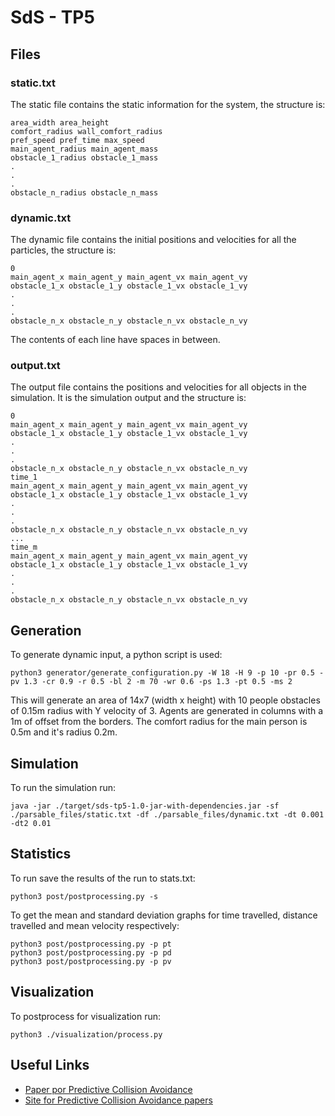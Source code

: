 # SdS - TP5

## Files
### static.txt
The static file contains the static information for the system, the structure is:
```
area_width area_height
comfort_radius wall_comfort_radius
pref_speed pref_time max_speed
main_agent_radius main_agent_mass
obstacle_1_radius obstacle_1_mass
.
.
.
obstacle_n_radius obstacle_n_mass
```

### dynamic.txt
The dynamic file contains the initial positions and velocities for all the particles, the structure is:
```
0
main_agent_x main_agent_y main_agent_vx main_agent_vy
obstacle_1_x obstacle_1_y obstacle_1_vx obstacle_1_vy
.
.
.
obstacle_n_x obstacle_n_y obstacle_n_vx obstacle_n_vy
```

The contents of each line have spaces in between.

### output.txt
The output file contains the positions and velocities for all objects in the simulation. It is the simulation output and the structure is:
```
0
main_agent_x main_agent_y main_agent_vx main_agent_vy
obstacle_1_x obstacle_1_y obstacle_1_vx obstacle_1_vy
.
.
.
obstacle_n_x obstacle_n_y obstacle_n_vx obstacle_n_vy
time_1
main_agent_x main_agent_y main_agent_vx main_agent_vy
obstacle_1_x obstacle_1_y obstacle_1_vx obstacle_1_vy
.
.
.
obstacle_n_x obstacle_n_y obstacle_n_vx obstacle_n_vy
...
time_m
main_agent_x main_agent_y main_agent_vx main_agent_vy
obstacle_1_x obstacle_1_y obstacle_1_vx obstacle_1_vy
.
.
.
obstacle_n_x obstacle_n_y obstacle_n_vx obstacle_n_vy
```

## Generation
To generate dynamic input, a python script is used:
```
python3 generator/generate_configuration.py -W 18 -H 9 -p 10 -pr 0.5 -pv 1.3 -cr 0.9 -r 0.5 -bl 2 -m 70 -wr 0.6 -ps 1.3 -pt 0.5 -ms 2
```

This will generate an area of 14x7 (width x height) with 10 people obstacles of 0.15m radius with Y velocity of 3.
Agents are generated in columns with a 1m of offset from the borders.
The comfort radius for the main person is 0.5m and it's radius 0.2m. 

## Simulation
To run the simulation run:
```
java -jar ./target/sds-tp5-1.0-jar-with-dependencies.jar -sf ./parsable_files/static.txt -df ./parsable_files/dynamic.txt -dt 0.001 -dt2 0.01
```

## Statistics
To run save the results of the run to stats.txt:
```
python3 post/postprocessing.py -s
```
To get the mean and standard deviation graphs for time travelled, distance travelled and mean velocity respectively:
```
python3 post/postprocessing.py -p pt 
python3 post/postprocessing.py -p pd 
python3 post/postprocessing.py -p pv 

```

## Visualization
To postprocess for visualization run:
```
python3 ./visualization/process.py
```

## Useful Links
 - [Paper por Predictive Collision Avoidance](https://cdef6307-a-62cb3a1a-s-sites.googlegroups.com/site/ikaramouzas/publications/mig09.pdf?attachauth=ANoY7copv4Hrlavk7Rx1LDqp1gwuBjVaJUEiixbQPJZE09czwFXFSnKEbkHFB-Y-TQMRLd1Ou8AOEUWrfpF3kXWGDaos_YAclKakiLDT7E7HlYUMlSIh-2R51n87WBkjOHp3ne_JGyEdy4eLxNmJjCovH5qlXTd_IhYQZJ-5ZOk4F-FqgnhengDVFIsB36LklQW_HQzG8JI-lQWkO2yXmXS5QK7bY9GkQ_gkBu1jTlN1S5vW5HwwtCk%3D&attredirects=0)
 - [Site for Predictive Collision Avoidance papers](https://sites.google.com/site/ikaramouzas/pam)